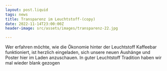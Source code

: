 ```yaml
---
layout: post.liquid
tags: news
title: Transparenz im Leuchtstoff-(copy)
date: 2022-11-14T23:00:00Z
header-image: src/assets/images/transparenz-22.jpg

---
```

Wer erfahren möchte, wie die Ökonomie hinter der Leuchtstoff Kaffeebar funktioniert, ist herzlich eingeladen, sich unsere neuen Aushänge und Poster hier im Laden anzuschauen. In guter Leuchtstoff Tradition haben wir mal wieder blank gezogen